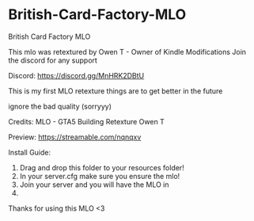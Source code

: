 # British-Card-Factory-MLO
British Card Factory MLO

This mlo was retextured by Owen T - Owner of Kindle Modifications
Join the discord for any support

Discord: https://discord.gg/MnHRK2DBtU

This is my first MLO retexture things are to get better in the future

ignore the bad quality (sorryyy)

Credits: 
MLO - GTA5 Building
Retexture Owen T

Preview: https://streamable.com/nqnqxv

Install Guide:

1. Drag and drop this folder to your resources folder!
2. In your server.cfg make sure you ensure the mlo!
3. Join your server and you will have the MLO in
4. 
Thanks for using this MLO <3
